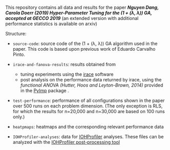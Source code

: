 This repository contains all data and results for the paper 
***Nguyen Dang, Carola Doerr (2019) Hyper-Parameter Tuning for the (1 + (λ, λ)) GA, accepted at GECCO 2019*** 
(an extended version with additional performance statistics is available on arxiv)

Structure:

* ```source-code```: source code of the (1 + (λ, λ)) GA algorithm used in the paper. This code is based upon previous work of Eduardo Carvalho Pinto.

* ```irace-and-fanova-results```: results obtained from
	- tuning experiments using the [irace](http://iridia.ulb.ac.be/irace/) software 
	- post analysis on the performance data returned by irace, using the *functional ANOVA (Hutter, Hoos and Leyton-Brown, 2014)* provided in the [PyImp](https://github.com/automl/ParameterImportance) package .

* ```test-performance```: performance of all configurations shown in the paper over 500 runs on each problem dimension. (The only exception is RLS, for which the results for n=20,000 and n=30,000 are based on 100 runs only.)

* ```heatpmaps```: heatmaps and the corresponding relevant performance data

* ```IOHProfiler-analyses```: data for [IOHProfiler](https://github.com/IOHprofiler) analyses. These files can be analyzed with the [IOHProfiler post-processing tool](http://iohprofiler.liacs.nl/) 
